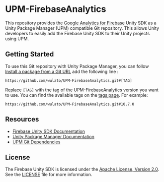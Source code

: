 # UPM-FirebaseAnalytics

This repository provides the [Google Analytics for Firebase](https://developers.google.com/unity/archive#google_analytics_for_firebase) Unity SDK as a Unity Package Manager (UPM) compatible Git repository. This allows Unity developers to easily add the Firebase Unity SDK to their Unity projects using UPM. 

## Getting Started

To use this Git repository with Unity Package Manager, you can follow [Install a package from a Git URL](https://docs.unity3d.com/Manual/upm-ui-giturl.html) add the following line :

```
https://github.com/wulato/UPM-FirebaseAnalytics.git#[TAG]
```

Replace `[TAG]` with the tag of the UPM-FirebaseAnalytics version you want to use. You can find the available tags on the [tags page](https://github.com/wulato/UPM-FirebaseAnalytics/tags). For example:

```
https://github.com/wulato/UPM-FirebaseAnalytics.git#10.7.0
```

## Resources

- [Firebase Unity SDK Documentation](https://firebase.google.com/docs/unity/setup)
- [Unity Package Manager Documentation](https://docs.unity3d.com/Manual/Packages.html)
- [UPM Git Dependencies](https://docs.unity3d.com/Manual/upm-git.html)

## License

The Firebase Unity SDK is licensed under the [Apache License, Version 2.0](http://www.apache.org/licenses/LICENSE-2.0). See the [LICENSE](LICENSE) file for more information.

